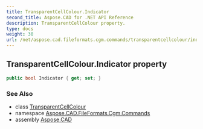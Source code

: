 ```yaml
---
title: TransparentCellColour.Indicator
second_title: Aspose.CAD for .NET API Reference
description: TransparentCellColour property. 
type: docs
weight: 30
url: /net/aspose.cad.fileformats.cgm.commands/transparentcellcolour/indicator/
---
```

## TransparentCellColour.Indicator property

```csharp
public bool Indicator { get; set; }
```

### See Also

* class [TransparentCellColour](../)
* namespace [Aspose.CAD.FileFormats.Cgm.Commands](../../transparentcellcolour/)
* assembly [Aspose.CAD](../../../)



